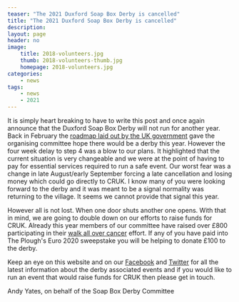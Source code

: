```yaml
---
teaser: "The 2021 Duxford Soap Box Derby is cancelled"
title: "The 2021 Duxford Soap Box Derby is cancelled"
description:
layout: page
header: no
image: 
    title: 2018-volunteers.jpg
    thumb: 2018-volunteers-thumb.jpg
    homepage: 2018-volunteers.jpg
categories:
    - news
tags:
    - news
    - 2021
---
```


It is simply heart breaking to have to write this post and once again announce that the Duxford Soap Box Derby will not run for another year. Back in February the [roadmap laid out by the UK government][1] gave the organising committee hope there would be a derby this year. However the four week delay to step 4 was a blow to our plans. It highlighted that the current situation is very changeable and we were at the point of having to pay for essential services required to run a safe event. Our worst fear was a change in late August/early September forcing a late cancellation and losing money which could go directly to CRUK. I know many of you were looking forward to the derby and it was meant to be a signal normality was returning to the village. It seems we cannot provide that signal this year.

However all is not lost. When one door shuts another one opens. With that in mind, we are going to double down on our efforts to raise funds for CRUK. Already this year members of our committee have raised over £800 participating in their [walk all over cancer][2] effort. If any of you have paid into The Plough's Euro 2020 sweepstake you will be helping to donate £100 to the derby.

Keep an eye on this website and on our [Facebook][3] and [Twitter][4] for all the latest information about the derby associated events and if you would like to run an event that would raise funds for CRUK then please get in touch.

Andy Yates, on behalf of the Soap Box Derby Committee

[1]: https://www.gov.uk/government/publications/covid-19-response-spring-2021/covid-19-response-spring-2021-summary
[2]: https://fundraise.cancerresearchuk.org/team/duxford-soap-box-derby-team
[3]: https://www.facebook.com/DuxfordSoapBoxDerby/
[4]: https://twitter.com/duxford_soapbox?lang=en
